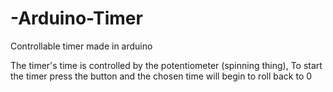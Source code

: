 # -Arduino-Timer
Controllable timer made in arduino

The timer's time is controlled by the potentiometer (spinning thing), 
To start the timer press the button and the chosen time will begin to roll back to 0
